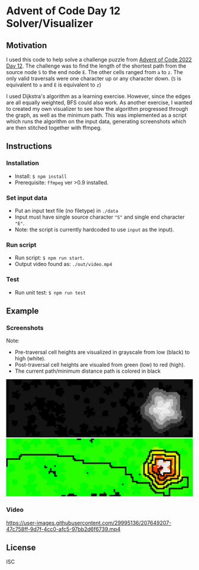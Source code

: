 # Advent of Code Day 12 Solver/Visualizer

## Motivation

I used this code to help solve a challenge puzzle from [Advent of Code 2022 Day 12](https://adventofcode.com/2022/day/12). 
The challenge was to find the length of the shortest path from the source node `S` to the end node `E`. 
The other cells ranged from `a` to `z`. The only valid traversals were one character up or any character down. (`S` is equivalent to `a` and `E` is equivalent to `z`)

I used Dijkstra's algorithm as a learning exercise. However, since the edges are all equally weighted, BFS could also work.
As another exercise, I wanted to created my own visualizer to see how the algorithm progressed through the graph, as well as the minimum path.
This was implemented as a script which runs the algorithm on the input data, generating screenshots which are then stitched together with ffmpeg.

## Instructions

### Installation
- Install: `$ npm install` 
- Prerequisite: `ffmpeg` ver >0.9 installed.

### Set input data
- Put an input text file (no filetype) in `./data` 
- Input must have single source character `"S"` and single end character `"E"`.
- Note: the script is currently hardcoded to use `input` as the input). 

### Run script
- Run script: `$ npm run start`.
- Output video found as: `./out/video.mp4`

### Test
- Run unit test: `$ npm run test`

## Example

### Screenshots

Note:
- Pre-traversal cell heights are visualized in grayscale from low (black) to high (white).
- Post-traversal cell heights are visualed from green (low) to red (high).
- The current path/minimum distance path is colored in black

![Visualizer showing height in grayscale](https://github.com/djung31/advent-of-code-2022-day-12/blob/main/doc/visualize-01.png)
![Visualizer showing height as color and shortest path as a black line](https://github.com/djung31/advent-of-code-2022-day-12/blob/main/doc/visualize-02.png)

### Video
https://user-images.githubusercontent.com/29995136/207649207-47c758ff-9d7f-4cc0-afc5-97bb2d6f6739.mp4

## License
ISC

